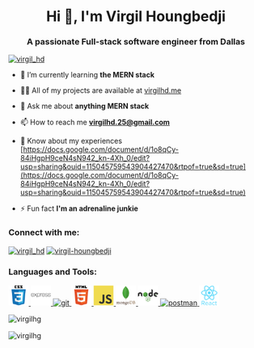 <h1 align="center">Hi 👋, I'm Virgil Houngbedji</h1>
<h3 align="center">A passionate Full-stack software engineer from Dallas</h3>

<p align="left"> <a href="https://twitter.com/virgil_hd" target="blank"><img src="https://img.shields.io/twitter/follow/virgil_hd?logo=twitter&style=for-the-badge" alt="virgil_hd" /></a> </p>

- 🌱 I’m currently learning **the MERN stack**

- 👨‍💻 All of my projects are available at [virgilhd.me](virgilhd.me)

- 💬 Ask me about **anything MERN stack**

- 📫 How to reach me **virgilhd.25@gmail.com**

- 📄 Know about my experiences [https://docs.google.com/document/d/1o8qCy-84iHgpH9ceN4sN942_kn-4Xh_0/edit?usp=sharing&ouid=115045759543904427470&rtpof=true&sd=true](https://docs.google.com/document/d/1o8qCy-84iHgpH9ceN4sN942_kn-4Xh_0/edit?usp=sharing&ouid=115045759543904427470&rtpof=true&sd=true)

- ⚡ Fun fact **I'm an adrenaline junkie**

<h3 align="left">Connect with me:</h3>
<p align="left">
<a href="https://twitter.com/virgil_hd" target="blank"><img align="center" src="https://raw.githubusercontent.com/rahuldkjain/github-profile-readme-generator/master/src/images/icons/Social/twitter.svg" alt="virgil_hd" height="30" width="40" /></a>
<a href="https://linkedin.com/in/virgil-houngbedji" target="blank"><img align="center" src="https://raw.githubusercontent.com/rahuldkjain/github-profile-readme-generator/master/src/images/icons/Social/linked-in-alt.svg" alt="virgil-houngbedji" height="30" width="40" /></a>
</p>

<h3 align="left">Languages and Tools:</h3>
<p align="left"> <a href="https://www.w3schools.com/css/" target="_blank" rel="noreferrer"> <img src="https://raw.githubusercontent.com/devicons/devicon/master/icons/css3/css3-original-wordmark.svg" alt="css3" width="40" height="40"/> </a> <a href="https://expressjs.com" target="_blank" rel="noreferrer"> <img src="https://raw.githubusercontent.com/devicons/devicon/master/icons/express/express-original-wordmark.svg" alt="express" width="40" height="40"/> </a> <a href="https://git-scm.com/" target="_blank" rel="noreferrer"> <img src="https://www.vectorlogo.zone/logos/git-scm/git-scm-icon.svg" alt="git" width="40" height="40"/> </a> <a href="https://www.w3.org/html/" target="_blank" rel="noreferrer"> <img src="https://raw.githubusercontent.com/devicons/devicon/master/icons/html5/html5-original-wordmark.svg" alt="html5" width="40" height="40"/> </a> <a href="https://developer.mozilla.org/en-US/docs/Web/JavaScript" target="_blank" rel="noreferrer"> <img src="https://raw.githubusercontent.com/devicons/devicon/master/icons/javascript/javascript-original.svg" alt="javascript" width="40" height="40"/> </a> <a href="https://www.mongodb.com/" target="_blank" rel="noreferrer"> <img src="https://raw.githubusercontent.com/devicons/devicon/master/icons/mongodb/mongodb-original-wordmark.svg" alt="mongodb" width="40" height="40"/> </a> <a href="https://nodejs.org" target="_blank" rel="noreferrer"> <img src="https://raw.githubusercontent.com/devicons/devicon/master/icons/nodejs/nodejs-original-wordmark.svg" alt="nodejs" width="40" height="40"/> </a> <a href="https://postman.com" target="_blank" rel="noreferrer"> <img src="https://www.vectorlogo.zone/logos/getpostman/getpostman-icon.svg" alt="postman" width="40" height="40"/> </a> <a href="https://reactjs.org/" target="_blank" rel="noreferrer"> <img src="https://raw.githubusercontent.com/devicons/devicon/master/icons/react/react-original-wordmark.svg" alt="react" width="40" height="40"/> </a> </p>

<p><img align="center" src="https://github-readme-stats.vercel.app/api/top-langs?username=virgilhg&show_icons=true&locale=en&layout=compact" alt="virgilhg" /></p>

<p><img align="center" src="https://github-readme-streak-stats.herokuapp.com/?user=virgilhg&" alt="virgilhg" /></p>

